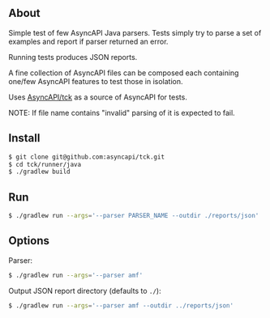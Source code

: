 ## About

Simple test of few AsyncAPI Java parsers. Tests simply try to parse a set of examples and report if parser returned an error.

Running tests produces JSON reports.

A fine collection of AsyncAPI files can be composed each containing one/few AsyncAPI features to test those in isolation.

Uses [AsyncAPI/tck](https://github.com/asyncapi/tck/tests/asyncapi-2.0) as a source of AsyncAPI for tests.

NOTE: If file name contains "invalid" parsing of it is expected to fail.

## Install

```sh
$ git clone git@github.com:asyncapi/tck.git
$ cd tck/runner/java
$ ./gradlew build
```

## Run

```sh
$ ./gradlew run --args='--parser PARSER_NAME --outdir ./reports/json'
```

## Options

Parser:
```sh
$ ./gradlew run --args='--parser amf'
```

Output JSON report directory (defaults to `./`):
```sh
$ ./gradlew run --args='--parser amf --outdir ../reports/json'
```

